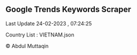 

## Google Trends Keywords Scraper 
 
Last Update 24-02-2023 , 07:24:25

Country List :
VIETNAM.json



© Abdul Muttaqin 
